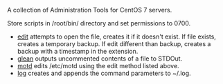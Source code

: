 A collection of Administration Tools for CentOS 7 servers.

Store scripts in /root/bin/ directory and set permissions to 0700.

* [edit]() attempts to open the file, creates it if it doesn't exist. If file exists, creates a temporary backup. If edit different than backup, creates a backup with a timestamp in the extension.
* [glean]() outputs uncommented contents of a file to STDOut.
* [motd]() edits /etc/motd using the edit method listed above.
* [log]() creates and appends the command parameters to ~/.log.
